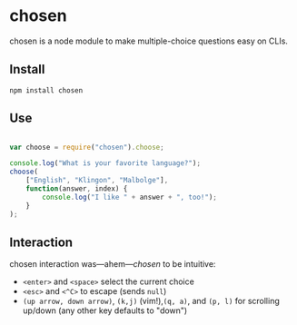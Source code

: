 chosen
======

chosen is a node module to make multiple-choice questions easy on CLIs.

Install
-------

`npm install chosen`

Use
---

```js

var choose = require("chosen").choose;

console.log("What is your favorite language?");
choose(
    ["English", "Klingon", "Malbolge"],
    function(answer, index) {
        console.log("I like " + answer + ", too!");
    }
);
```

Interaction
-----------
chosen interaction was—ahem—*chosen* to be intuitive:
* `<enter>` and `<space>` select the current choice
* `<esc>` and `<^C>` to escape (sends `null`)
* `(up arrow, down arrow)`, `(k,j)` (vim!),`(q, a)`, and `(p, l)` for scrolling up/down (any other key defaults to "down")
